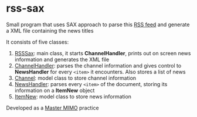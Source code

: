 # rss-sax
Small program that uses SAX approach to parse this [RSS feed](http://www.europapress.es/rss/rss.aspx) and generate a XML file containing the news titles

It consists of five classes:
1. [RSSSax](https://github.com/pablosanchez/rss-sax/blob/master/src/rsssax/RSSSax.java): main class, it starts **ChannelHandler**, prints out on screen news information and generates the XML file
2. [ChannelHandler](https://github.com/pablosanchez/rss-sax/blob/master/src/rsssax/ChannelHandler.java): parses the channel information and gives control to **NewsHandler** for every `<item>` it encounters. Also stores a list of news
3. [Channel](https://github.com/pablosanchez/rss-sax/blob/master/src/rsssax/Channel.java): model class to store channel information
4. [NewsHandler](https://github.com/pablosanchez/rss-sax/blob/master/src/rsssax/NewsHandler.java): parses every `<item>` of the document, storing its information on a **ItemNew** object
5. [ItemNew](https://github.com/pablosanchez/rss-sax/blob/master/src/rsssax/ItemNew.java): model class to store news information

Developed as a [Master MIMO](http://www.web.upsa.es/mimo/) practice